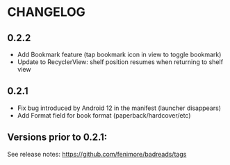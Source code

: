 # CHANGELOG

## 0.2.2

- Add Bookmark feature (tap bookmark icon in view to toggle bookmark)
- Update to RecyclerView: shelf position resumes when returning to shelf view  

## 0.2.1

- Fix bug introduced by Android 12 in the manifest (launcher disappears)
- Add Format field for book format (paperback/hardcover/etc)

## Versions prior to 0.2.1:
See release notes: https://github.com/fenimore/badreads/tags